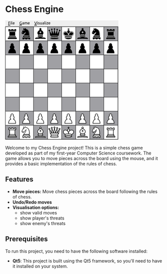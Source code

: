 # Chess Engine

![board](images/board.png)

Welcome to my Chess Engine project! This is a simple chess game developed as part of my first-year Computer Science coursework. The game allows you to move pieces across the board using the mouse, and it provides a basic implementation of the rules of chess.

## Features
- **Move pieces:** Move chess pieces across the board following the rules of chess.
- **Undo/Redo moves**
- **Visualisation options:**
  - show valid moves
  - show player's threats
  - show enemy's threats

## Prerequisites
To run this project, you need to have the following software installed:

- **Qt5**: This project is built using the Qt5 framework, so you'll need to have it installed on your system.
